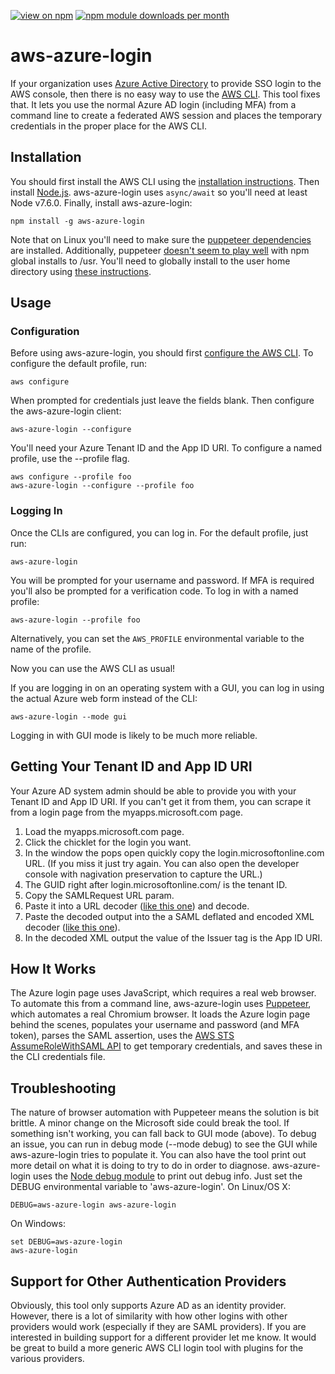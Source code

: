 [![view on npm](http://img.shields.io/npm/v/aws-azure-login.svg)](https://www.npmjs.org/package/aws-azure-login)
[![npm module downloads per month](http://img.shields.io/npm/dm/aws-azure-login.svg)](https://www.npmjs.org/package/aws-azure-login)

# aws-azure-login
If your organization uses [Azure Active Directory](https://azure.microsoft.com) to provide SSO login to the AWS console, then there is no easy way to use the [AWS CLI](https://aws.amazon.com/cli/). This tool fixes that. It lets you use the normal Azure AD login (including MFA) from a command line to create a federated AWS session and places the temporary credentials in the proper place for the AWS CLI.

## Installation

You should first install the AWS CLI using the [installation instructions](http://docs.aws.amazon.com/cli/latest/userguide/installing.html). Then install [Node.js](https://nodejs.org/). aws-azure-login uses `async/await` so you'll need at least Node v7.6.0. Finally, install aws-azure-login:

    npm install -g aws-azure-login

Note that on Linux you'll need to make sure the [puppeteer dependencies](https://github.com/GoogleChrome/puppeteer/blob/master/docs/troubleshooting.md#chrome-headless-doesnt-launch) are installed. Additionally, puppeteer [doesn't seem to play well](https://github.com/GoogleChrome/puppeteer/issues/375) with npm global installs to /usr. You'll need to globally install to the user home directory using [these instructions](https://docs.npmjs.com/getting-started/fixing-npm-permissions#option-2-change-npms-default-directory-to-another-directory).

## Usage

### Configuration

Before using aws-azure-login, you should first [configure the AWS CLI](http://docs.aws.amazon.com/cli/latest/userguide/cli-chap-getting-started.html). To configure the default profile, run:

    aws configure
    
When prompted for credentials just leave the fields blank. Then configure the aws-azure-login client:

    aws-azure-login --configure
    
You'll need your Azure Tenant ID and the App ID URI. To configure a named profile, use the --profile flag.

    aws configure --profile foo
    aws-azure-login --configure --profile foo
    
### Logging In

Once the CLIs are configured, you can log in. For the default profile, just run:

    aws-azure-login
    
You will be prompted for your username and password. If MFA is required you'll also be prompted for a verification code. To log in with a named profile:

    aws-azure-login --profile foo

Alternatively, you can set the `AWS_PROFILE` environmental variable to the name of the profile.

Now you can use the AWS CLI as usual!

If you are logging in on an operating system with a GUI, you can log in using the actual Azure web form instead of the CLI:

    aws-azure-login --mode gui

Logging in with GUI mode is likely to be much more reliable.

## Getting Your Tenant ID and App ID URI

Your Azure AD system admin should be able to provide you with your Tenant ID and App ID URI. If you can't get it from them, you can scrape it from a login page from the myapps.microsoft.com page.

1. Load the myapps.microsoft.com page.
2. Click the chicklet for the login you want.
3. In the window the pops open quickly copy the login.microsoftonline.com URL. (If you miss it just try again. You can also open the developer console with nagivation preservation to capture the URL.)
4. The GUID right after login.microsoftonline.com/ is the tenant ID.
5. Copy the SAMLRequest URL param.
6. Paste it into a URL decoder ([like this one](https://www.samltool.com/url.php)) and decode.
7. Paste the decoded output into the a SAML deflated and encoded XML decoder ([like this one](https://www.samltool.com/decode.php)).
8. In the decoded XML output the value of the Issuer tag is the App ID URI.

## How It Works

The Azure login page uses JavaScript, which requires a real web browser. To automate this from a command line, aws-azure-login uses [Puppeteer](https://github.com/GoogleChrome/puppeteer), which automates a real Chromium browser. It loads the Azure login page behind the scenes, populates your username and password (and MFA token), parses the SAML assertion, uses the [AWS STS AssumeRoleWithSAML API](http://docs.aws.amazon.com/STS/latest/APIReference/API_AssumeRoleWithSAML.html) to get temporary credentials, and saves these in the CLI credentials file.

## Troubleshooting

The nature of browser automation with Puppeteer means the solution is bit brittle. A minor change on the Microsoft side could break the tool. If something isn't working, you can fall back to GUI mode (above). To debug an issue, you can run in debug mode (--mode debug) to see the GUI while aws-azure-login tries to populate it. You can also have the tool print out more detail on what it is doing to try to do in order to diagnose. aws-azure-login uses the [Node debug module](https://www.npmjs.com/package/debug) to print out debug info. Just set the DEBUG environmental variable to 'aws-azure-login'. On Linux/OS X:

    DEBUG=aws-azure-login aws-azure-login

On Windows:

    set DEBUG=aws-azure-login
    aws-azure-login

## Support for Other Authentication Providers

Obviously, this tool only supports Azure AD as an identity provider. However, there is a lot of similarity with how other logins with other providers would work (especially if they are SAML providers). If you are interested in building support for a different provider let me know. It would be great to build a more generic AWS CLI login tool with plugins for the various providers.

